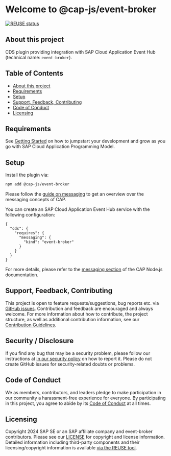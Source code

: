 # Welcome to @cap-js/event-broker

[![REUSE status](https://api.reuse.software/badge/github.com/cap-js/event-broker)](https://api.reuse.software/info/github.com/cap-js/event-broker)



## About this project

CDS plugin providing integration with SAP Cloud Application Event Hub (technical name: `event-broker`).



## Table of Contents

- [About this project](#about-this-project)
- [Requirements](#requirements)
- [Setup](#setup)
- [Support, Feedback, Contributing](#support-feedback-contributing)
- [Code of Conduct](#code-of-conduct)
- [Licensing](#licensing)



## Requirements

See [Getting Started](https://cap.cloud.sap/docs/get-started/in-a-nutshell) on how to jumpstart your development and grow as you go with SAP Cloud Application Programming Model.



## Setup

Install the plugin via:

```bash
npm add @cap-js/event-broker
```

Please follow the [guide on messaging](https://cap.cloud.sap/docs/guides/messaging/) to get an overview over the messaging concepts of CAP.

You can create an SAP Cloud Application Event Hub service with the following configuration:

```jsonc
{
  "cds": {
    "requires": {
      "messaging": {
        "kind": "event-broker"
      }
    }
  }
}
```

For more details, please refer to the [messaging section](https://cap.cloud.sap/docs/node.js/messaging) of the CAP Node.js documentation.



## Support, Feedback, Contributing

This project is open to feature requests/suggestions, bug reports etc. via [GitHub issues](https://github.com/cap-js/event-broker/issues). Contribution and feedback are encouraged and always welcome. For more information about how to contribute, the project structure, as well as additional contribution information, see our [Contribution Guidelines](CONTRIBUTING.md).



## Security / Disclosure

If you find any bug that may be a security problem, please follow our instructions at [in our security policy](https://github.com/cap-js/event-broker/security/policy) on how to report it. Please do not create GitHub issues for security-related doubts or problems.



## Code of Conduct

We as members, contributors, and leaders pledge to make participation in our community a harassment-free experience for everyone. By participating in this project, you agree to abide by its [Code of Conduct](https://github.com/cap-js/.github/blob/main/CODE_OF_CONDUCT.md) at all times.



## Licensing

Copyright 2024 SAP SE or an SAP affiliate company and event-broker contributors. Please see our [LICENSE](LICENSE) for copyright and license information. Detailed information including third-party components and their licensing/copyright information is available [via the REUSE tool](https://api.reuse.software/info/github.com/cap-js/event-broker).
